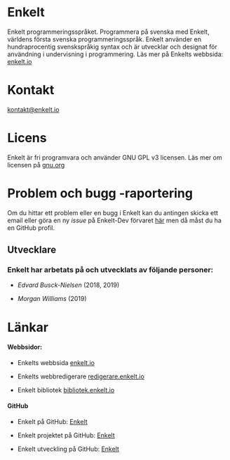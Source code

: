 # Enkelt
Enkelt programmeringsspråket. Programmera på svenska med Enkelt, världens första svenska programmeringsspråk. Enkelt använder en hundraprocentig svenskspråkig syntax och är utvecklar och designat för användning i undervisning i programmering.
Läs mer på Enkelts webbsida: [enkelt.io](https://enkelt.io)

# Kontakt
[kontakt@enkelt.io](mailto:kontakt@enkelt.io)

# Licens
Enkelt är fri programvara och använder GNU GPL v3 licensen. Läs mer om licensen på [gnu.org](https://gnu.org)

# Problem och bugg -raportering
Om du hittar ett problem eller en bugg i Enkelt kan du antingen skicka ett email eller göra en ny _issue_ på Enkelt-Dev förvaret [här](https://github.com/Enkelt/Enkelt-Dev/issues) men då måst du ha en GitHub profil.

## Utvecklare
### Enkelt har arbetats på och utvecklats av följande personer:

* _Edvard Busck-Nielsen_ (2018, 2019)

* _Morgan Williams_ (2019)

# Länkar

#### Webbsidor:

* Enkelts webbsida [enkelt.io](https://enkelt.io)

* Enkelts webbredigerare [redigerare.enkelt.io](https://redigerare.enkelt.io)

* Enkelt bibliotek [bibliotek.enkelt.io](https://bibliotek.enkelt.io)

#### GitHub

* Enkelt på GitHub: [Enkelt](https://github.com/Enkelt)

* Enkelt projektet på GitHub: [Enkelt](https://github.com/Enkelt/Enkelt)

* Enkelt utveckling på GitHub: [Enkelt](https://github.com/Enkelt/Enkelt-Dev)
